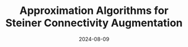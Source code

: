 ---
title: "Approximation Algorithms for Steiner Connectivity Augmentation"
collection: publications
date: 2024-08-09
venue: 'LIPIcs, Volume 308, European Symposium on Algorithms (ESA) 2024'
fileurl: 'https://arxiv.org/pdf/2308.08690.pdf'
authors: 'Mik Zlatin'
notes: 'ESA best student paper award'
---